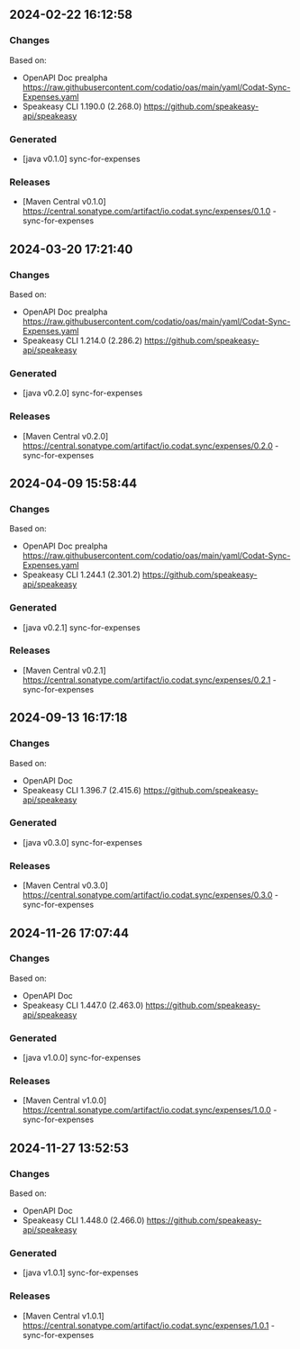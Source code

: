 

## 2024-02-22 16:12:58
### Changes
Based on:
- OpenAPI Doc prealpha https://raw.githubusercontent.com/codatio/oas/main/yaml/Codat-Sync-Expenses.yaml
- Speakeasy CLI 1.190.0 (2.268.0) https://github.com/speakeasy-api/speakeasy
### Generated
- [java v0.1.0] sync-for-expenses
### Releases
- [Maven Central v0.1.0] https://central.sonatype.com/artifact/io.codat.sync/expenses/0.1.0 - sync-for-expenses

## 2024-03-20 17:21:40
### Changes
Based on:
- OpenAPI Doc prealpha https://raw.githubusercontent.com/codatio/oas/main/yaml/Codat-Sync-Expenses.yaml
- Speakeasy CLI 1.214.0 (2.286.2) https://github.com/speakeasy-api/speakeasy
### Generated
- [java v0.2.0] sync-for-expenses
### Releases
- [Maven Central v0.2.0] https://central.sonatype.com/artifact/io.codat.sync/expenses/0.2.0 - sync-for-expenses

## 2024-04-09 15:58:44
### Changes
Based on:
- OpenAPI Doc prealpha https://raw.githubusercontent.com/codatio/oas/main/yaml/Codat-Sync-Expenses.yaml
- Speakeasy CLI 1.244.1 (2.301.2) https://github.com/speakeasy-api/speakeasy
### Generated
- [java v0.2.1] sync-for-expenses
### Releases
- [Maven Central v0.2.1] https://central.sonatype.com/artifact/io.codat.sync/expenses/0.2.1 - sync-for-expenses

## 2024-09-13 16:17:18
### Changes
Based on:
- OpenAPI Doc  
- Speakeasy CLI 1.396.7 (2.415.6) https://github.com/speakeasy-api/speakeasy
### Generated
- [java v0.3.0] sync-for-expenses
### Releases
- [Maven Central v0.3.0] https://central.sonatype.com/artifact/io.codat.sync/expenses/0.3.0 - sync-for-expenses

## 2024-11-26 17:07:44
### Changes
Based on:
- OpenAPI Doc  
- Speakeasy CLI 1.447.0 (2.463.0) https://github.com/speakeasy-api/speakeasy
### Generated
- [java v1.0.0] sync-for-expenses
### Releases
- [Maven Central v1.0.0] https://central.sonatype.com/artifact/io.codat.sync/expenses/1.0.0 - sync-for-expenses

## 2024-11-27 13:52:53
### Changes
Based on:
- OpenAPI Doc  
- Speakeasy CLI 1.448.0 (2.466.0) https://github.com/speakeasy-api/speakeasy
### Generated
- [java v1.0.1] sync-for-expenses
### Releases
- [Maven Central v1.0.1] https://central.sonatype.com/artifact/io.codat.sync/expenses/1.0.1 - sync-for-expenses